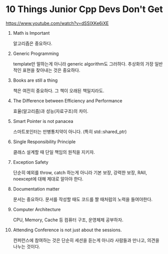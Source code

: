 # 10 Things Junior Cpp Devs Don't Get

 https://www.youtube.com/watch?v=dSSIXKe6iXE

1. Math is Important

    알고리즘은 중요하다.

2. Generic Programming

    template만 말하는게 아니라 generic algorithm도 그러하다. 추상화의 가장 일반적인 표현을 찾아내는 것은 중요하다.

3. Books are still a thing

    책은 여전히 중요하다. 그 책이 오래된 책일지라도.

4. The Difference between Efficiency and Performance

    효율(알고리즘)과 성능(자료구조)의 차이.

5. Smart Pointer is not panacea

    스마트포인터는 만병통치약이 아니다. (특히 std::shared_ptr)

6. Single Responsibility Principle

    클래스 설계할 때 단일 책임의 원칙을 지키자.

7. Exception Safety

    단순히 예외를 throw, catch 하는게 아니라 기본 보장, 강력한 보장, RAII, noexcept에 대해 제대로 알아야 한다.

8. Documentation matter

    문서는 중요하다. 문서를 작성할 때도 코드를 짤 때처럼의 노력을 들여야한다.

9. Computer Architecture

    CPU, Memory, Cache 등 컴퓨터 구조, 운영체제 공부하자.

10. Attending Conference is not just about the sessions.

    컨퍼런스에 참여하는 것은 단순히 세션을 듣는게 아니라 사람들과 만나고, 의견을 나누는 것이다.